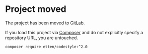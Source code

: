 # Project moved

The project has been moved to [GitLab](https://gitlab.com/etten/codestyle).

If you load this project via [Composer](https://getcomposer.org) and do not explicitly specify a repository URL, you are untouched.

    composer require etten/codestyle:^2.0
